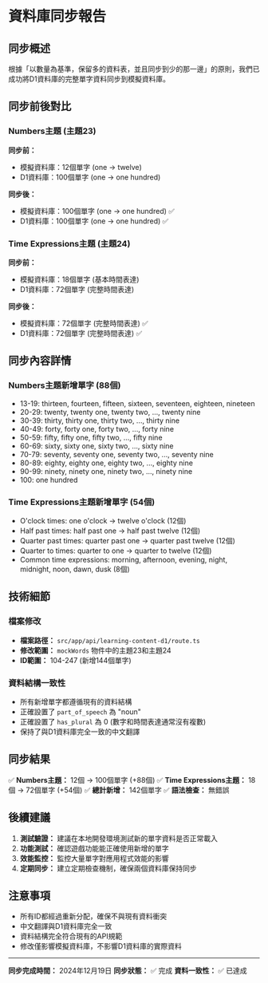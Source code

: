# 資料庫同步報告

## 同步概述

根據「以數量為基準，保留多的資料表，並且同步到少的那一邊」的原則，我們已成功將D1資料庫的完整單字資料同步到模擬資料庫。

## 同步前後對比

### Numbers主題 (主題23)

**同步前：**
- 模擬資料庫：12個單字 (one → twelve)
- D1資料庫：100個單字 (one → one hundred)

**同步後：**
- 模擬資料庫：100個單字 (one → one hundred) ✅
- D1資料庫：100個單字 (one → one hundred) ✅

### Time Expressions主題 (主題24)

**同步前：**
- 模擬資料庫：18個單字 (基本時間表達)
- D1資料庫：72個單字 (完整時間表達)

**同步後：**
- 模擬資料庫：72個單字 (完整時間表達) ✅
- D1資料庫：72個單字 (完整時間表達) ✅

## 同步內容詳情

### Numbers主題新增單字 (88個)
- 13-19: thirteen, fourteen, fifteen, sixteen, seventeen, eighteen, nineteen
- 20-29: twenty, twenty one, twenty two, ..., twenty nine
- 30-39: thirty, thirty one, thirty two, ..., thirty nine
- 40-49: forty, forty one, forty two, ..., forty nine
- 50-59: fifty, fifty one, fifty two, ..., fifty nine
- 60-69: sixty, sixty one, sixty two, ..., sixty nine
- 70-79: seventy, seventy one, seventy two, ..., seventy nine
- 80-89: eighty, eighty one, eighty two, ..., eighty nine
- 90-99: ninety, ninety one, ninety two, ..., ninety nine
- 100: one hundred

### Time Expressions主題新增單字 (54個)
- O'clock times: one o'clock → twelve o'clock (12個)
- Half past times: half past one → half past twelve (12個)
- Quarter past times: quarter past one → quarter past twelve (12個)
- Quarter to times: quarter to one → quarter to twelve (12個)
- Common time expressions: morning, afternoon, evening, night, midnight, noon, dawn, dusk (8個)

## 技術細節

### 檔案修改
- **檔案路徑：** `src/app/api/learning-content-d1/route.ts`
- **修改範圍：** `mockWords` 物件中的主題23和主題24
- **ID範圍：** 104-247 (新增144個單字)

### 資料結構一致性
- 所有新增單字都遵循現有的資料結構
- 正確設置了 `part_of_speech` 為 "noun"
- 正確設置了 `has_plural` 為 0 (數字和時間表達通常沒有複數)
- 保持了與D1資料庫完全一致的中文翻譯

## 同步結果

✅ **Numbers主題：** 12個 → 100個單字 (+88個)
✅ **Time Expressions主題：** 18個 → 72個單字 (+54個)
✅ **總計新增：** 142個單字
✅ **語法檢查：** 無錯誤

## 後續建議

1. **測試驗證：** 建議在本地開發環境測試新的單字資料是否正常載入
2. **功能測試：** 確認遊戲功能能正確使用新增的單字
3. **效能監控：** 監控大量單字對應用程式效能的影響
4. **定期同步：** 建立定期檢查機制，確保兩個資料庫保持同步

## 注意事項

- 所有ID都經過重新分配，確保不與現有資料衝突
- 中文翻譯與D1資料庫完全一致
- 資料結構完全符合現有的API規範
- 修改僅影響模擬資料庫，不影響D1資料庫的實際資料

---

**同步完成時間：** 2024年12月19日
**同步狀態：** ✅ 完成
**資料一致性：** ✅ 已達成
